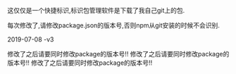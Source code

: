 
这仅仅是一个快捷标识,标识包管理软件是下载了我自己git上的包.

每次修改了,请修改package.json的版本号,否则npm从git安装的时候不会识别.

2019-07-08 -v3

修改了之后请要同时修改package的版本号!!
修改了之后请要同时修改package的版本号!!
修改了之后请要同时修改package的版本号!!
